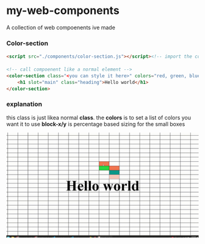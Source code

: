 # my-web-components
A collection of web compoenents ive made


### Color-section


```html
<script src="./components/color-section.js"></script><!-- import the component-->

<!-- call compoenent like a normal element -->
<color-section class="<you can style it here>" colors="red, green, blue" block-x="3" block-y="4">
    <h1 slot="main" class="heading">Hello world</h1>
</color-section>
```
### explanation

this class is just likea normal **class**. the **colors** is to set a list of colors you want it to use **block-x/y** is percentage based sizing for the small boxes

![example](./assets/color-section.gif)
